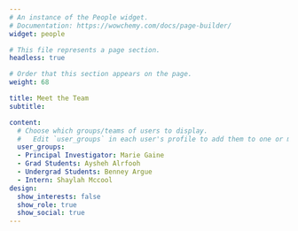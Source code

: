 ```yaml
---
# An instance of the People widget.
# Documentation: https://wowchemy.com/docs/page-builder/
widget: people

# This file represents a page section.
headless: true

# Order that this section appears on the page.
weight: 68

title: Meet the Team
subtitle:

content:
  # Choose which groups/teams of users to display.
  #   Edit `user_groups` in each user's profile to add them to one or more of these groups.
  user_groups:
  - Principal Investigator: Marie Gaine
  - Grad Students: Aysheh Alrfooh
  - Undergrad Students: Benney Argue
  - Intern: Shaylah Mccool
design:
  show_interests: false
  show_role: true
  show_social: true
---
```

